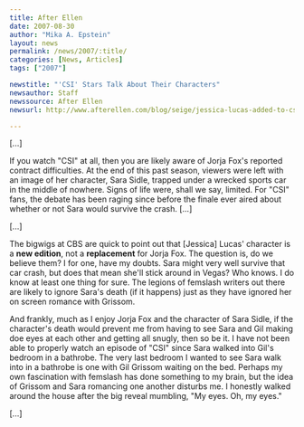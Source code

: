 ```yaml
---
title: After Ellen 
date: 2007-08-30
author: "Mika A. Epstein"
layout: news
permalink: /news/2007/:title/
categories: [News, Articles]
tags: ["2007"]

newstitle: "'CSI' Stars Talk About Their Characters"
newsauthor: Staff
newssource: After Ellen
newsurl: http://www.afterellen.com/blog/seige/jessica-lucas-added-to-csi

---
```


[...]

If you watch "CSI" at all, then you are likely aware of Jorja Fox's reported contract difficulties. At the end of this past season, viewers were left with an image of her character, Sara Sidle, trapped under a wrecked sports car in the middle of nowhere. Signs of life were, shall we say, limited. For "CSI" fans, the debate has been raging since before the finale ever aired about whether or not Sara would survive the crash. [...]

[...]

The bigwigs at CBS are quick to point out that [Jessica] Lucas' character is a **new edition**, not a **replacement** for Jorja Fox. The question is, do we believe them? I for one, have my doubts. Sara might very well survive that car crash, but does that mean she'll stick around in Vegas? Who knows. I do know at least one thing for sure. The legions of femslash writers out there are likely to ignore Sara's death (if it happens) just as they have ignored her on screen romance with Grissom.

And frankly, much as I enjoy Jorja Fox and the character of Sara Sidle, if the character's death would prevent me from having to see Sara and Gil making doe eyes at each other and getting all snugly, then so be it. I have not been able to properly watch an episode of "CSI" since Sara walked into Gil's bedroom in a bathrobe. The very last bedroom I wanted to see Sara walk into in a bathrobe is one with Gil Grissom waiting on the bed. Perhaps my own fascination with femslash has done something to my brain, but the idea of Grissom and Sara romancing one another disturbs me. I honestly walked around the house after the big reveal mumbling, "My eyes. Oh, my eyes."

[...]